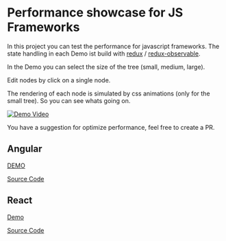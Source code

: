 # Performance showcase for JS Frameworks 

In this project you can test the performance for javascript frameworks.
The state handling in each Demo ist build with
 [redux](https://github.com/reactjs/redux) / [redux-observable](https://github.com/redux-observable/redux-observable).

In the Demo you can select the size of the tree (small, medium, large).

Edit nodes by click on a single node.

The rendering of each node is simulated by css animations (only for the small tree).
So you can see whats going on.
 
[![Demo Video](http://img.youtube.com/vi/2yXaoV6tBBM/0.jpg)](https://youtu.be/2yXaoV6tBBM)

You have a suggestion for optimize performance, feel free to create a PR.


## Angular

[DEMO](/framework-performance/angular)

[Source Code](https://github.com/framework-performance/angular-2)

## React

[Demo](/framework-performance/react/)

[Source Code](https://github.com/framework-performance/react)

